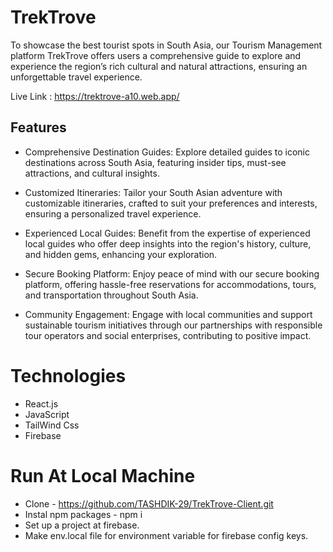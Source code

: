 # TrekTrove
To showcase the best tourist spots in South Asia, our Tourism Management platform TrekTrove offers users a comprehensive guide to explore and experience the region’s rich cultural and natural attractions, ensuring an unforgettable travel experience.


Live Link : https://trektrove-a10.web.app/

## Features

* Comprehensive Destination Guides: Explore detailed guides to iconic destinations across South Asia, featuring insider tips, must-see attractions, and cultural insights.

* Customized Itineraries: Tailor your South Asian adventure with customizable itineraries, crafted to suit your preferences and interests, ensuring a personalized travel experience.

* Experienced Local Guides: Benefit from the expertise of experienced local guides who offer deep insights into the region's history, culture, and hidden gems, enhancing your exploration.

* Secure Booking Platform: Enjoy peace of mind with our secure booking platform, offering hassle-free reservations for accommodations, tours, and transportation throughout South Asia.

* Community Engagement: Engage with local communities and support sustainable tourism initiatives through our partnerships with responsible tour operators and social enterprises, contributing to positive impact.


# Technologies

* React.js
* JavaScript
* TailWind Css
* Firebase 

# Run At Local Machine

* Clone - https://github.com/TASHDIK-29/TrekTrove-Client.git
* Instal npm packages - npm i
* Set up a  project at firebase.
* Make env.local file for environment variable for firebase config keys.